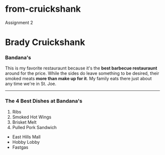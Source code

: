 # from-cruickshank
Assignment 2
# Brady Cruickshank
### Bandana's
This is my favorite restauraunt because it's the **best barbecue restauraunt** around for the price. While the sides do leave something to be desired, their smoked meats **more than make up for it**. My family eats there just about any time we're in St. Joe.

***

### The 4 Best Dishes at Bandana's
1. Ribs
2. Smoked Hot Wings
3. Brisket Melt
4. Pulled Pork Sandwich

* East Hills Mall
* Hobby Lobby
* Fastgas
